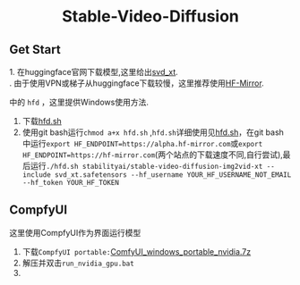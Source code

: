 <h1><center>Stable-Video-Diffusion</center></h1>
<h2>Get Start</h2> 
1. 在huggingface官网下载模型,这里给出<a href="https://huggingface.co/stabilityai/stable-video-diffusion-img2vid-xt" target="_blank">svd_xt</a>.<br>.
由于使用VPN或梯子从huggingface下载较慢，这里推荐使用<a href="https://hf-mirror.com/" target="_blank">HF-Mirror</a>.

中的 `hfd`  ，这里提供Windows使用方法.  
1. 下载<a href="https://hf-mirror.com/hfd/hfd.sh)/" target="_blank">hfd.sh</a>
2. 使用git bash运行`chmod a+x hfd.sh` ,`hfd.sh`详细使用见<a href="https://gist.github.com/padeoe/697678ab8e528b85a2a7bddafea1fa4f" target="_blank">hfd.sh</a>，在git bash中运行`export HF_ENDPOINT=https://alpha.hf-mirror.com`或`export HF_ENDPOINT=https://hf-mirror.com`(两个站点的下载速度不同,自行尝试),最后运行`./hfd.sh stabilityai/stable-video-diffusion-img2vid-xt --include svd_xt.safetensors --hf_username YOUR_HF_USERNAME_NOT_EMAIL --hf_token YOUR_HF_TOKEN `
<h2>CompfyUI</h2>
这里使用CompfyUI作为界面运行模型  

1. 下载`CompfyUI portable:`<a href="https://github.com/comfyanonymous/ComfyUI/releases" target="_blank">ComfyUI_windows_portable_nvidia.7z</a>
2. 解压并双击`run_nvidia_gpu.bat`
3. 













